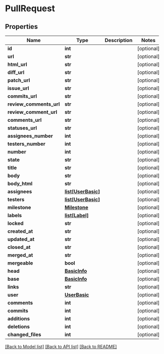 # PullRequest

## Properties
Name | Type | Description | Notes
------------ | ------------- | ------------- | -------------
**id** | **int** |  | [optional] 
**url** | **str** |  | [optional] 
**html_url** | **str** |  | [optional] 
**diff_url** | **str** |  | [optional] 
**patch_url** | **str** |  | [optional] 
**issue_url** | **str** |  | [optional] 
**commits_url** | **str** |  | [optional] 
**review_comments_url** | **str** |  | [optional] 
**review_comment_url** | **str** |  | [optional] 
**comments_url** | **str** |  | [optional] 
**statuses_url** | **str** |  | [optional] 
**assignees_number** | **int** |  | [optional] 
**testers_number** | **int** |  | [optional] 
**number** | **int** |  | [optional] 
**state** | **str** |  | [optional] 
**title** | **str** |  | [optional] 
**body** | **str** |  | [optional] 
**body_html** | **str** |  | [optional] 
**assignees** | [**list[UserBasic]**](UserBasic.md) |  | [optional] 
**testers** | [**list[UserBasic]**](UserBasic.md) |  | [optional] 
**milestone** | [**Milestone**](Milestone.md) |  | [optional] 
**labels** | [**list[Label]**](Label.md) |  | [optional] 
**locked** | **str** |  | [optional] 
**created_at** | **str** |  | [optional] 
**updated_at** | **str** |  | [optional] 
**closed_at** | **str** |  | [optional] 
**merged_at** | **str** |  | [optional] 
**mergeable** | **bool** |  | [optional] 
**head** | [**BasicInfo**](BasicInfo.md) |  | [optional] 
**base** | [**BasicInfo**](BasicInfo.md) |  | [optional] 
**links** | **str** |  | [optional] 
**user** | [**UserBasic**](UserBasic.md) |  | [optional] 
**comments** | **int** |  | [optional] 
**commits** | **int** |  | [optional] 
**additions** | **int** |  | [optional] 
**deletions** | **int** |  | [optional] 
**changed_files** | **int** |  | [optional] 

[[Back to Model list]](../README.md#documentation-for-models) [[Back to API list]](../README.md#documentation-for-api-endpoints) [[Back to README]](../README.md)

